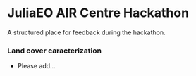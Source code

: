 # JuliaEO AIR Centre Hackathon
A structured place for feedback during the hackathon.

### Land cover caracterization
+ Please add...
